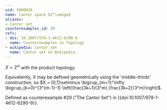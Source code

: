 ```yaml
---
uid: S000026
name: Cantor space $2^\omega$
aliases:
- Cantor set
counterexamples_id: 29
refs:
- doi: 10.1007/978-1-4612-6290-9
  name: Counterexamples in Topology
- wikipedia: Cantor_set
  name: Cantor set on Wikipedia
---
```

$X = 2^\omega$ with the product topology.

Equivalently, $X$ may be defined geometrically using the 'middle-thirds' construction, so $X = [0,1]\setminus \bigcup_{m=1}^\infty \bigcup_{k=0}^{3^{m-1}-1} \left(\frac{3k+1}{3^m},\frac{3k+2}{3^m}\right)$.

Defined as counterexample #29 ("The Cantor Set")
in {{doi:10.1007/978-1-4612-6290-9}}.
